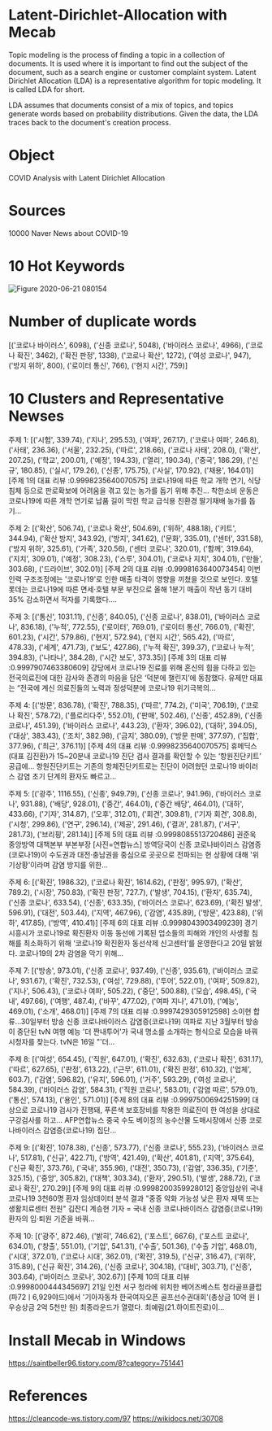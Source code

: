# Latent-Dirichlet-Allocation with Mecab
Topic modeling is the process of finding a topic in a collection of documents. It is used where it is important to find out the subject of the document, such as a search engine or customer complaint system. Latent Dirichlet Allocation (LDA) is a representative algorithm for topic modeling. It is called LDA for short.

LDA assumes that documents consist of a mix of topics, and topics generate words based on probability distributions. Given the data, the LDA traces back to the document's creation process.


# Object
COVID Analysis with Latent Dirichlet Allocation

# Sources
10000 Naver News about COVID-19

# 10 Hot Keywords
![Figure 2020-06-21 080154](https://user-images.githubusercontent.com/59387983/85222441-f4953500-b3f5-11ea-86dc-7b43bec0fd3d.png)

# Number of duplicate words
[('코로나 바이러스', 6098),
 ('신종 코로나', 5048),
 ('바이러스 코로나', 4966),
 ('코로나 확진', 3462),
 ('확진 판정', 1338),
 ('코로나 확산', 1272),
 ('여성 코로나', 947),
 ('방지 위하', 800),
 ('로이터 통신', 766),
 ('현지 시간', 759)]

# 10 Clusters and Representative Newses
주제 1: [('시험', 339.74), ('지나', 295.53), ('여파', 267.17), ('코로나 여파', 246.8), ('사태', 236.36), ('서울', 232.25), ('따르', 218.66), ('코로나 사태', 208.0), ('확산', 207.25), ('학교', 200.01), ('예정', 194.33), ('열리', 190.34), ('중국', 186.29), ('신규', 180.85), ('실시', 179.26), ('신종', 175.75), ('사실', 170.92), ('채용', 164.01)]
[주제 1의 대표 리뷰 :0.9998235640070575]
코로나19에 따른 학교 개학 연기, 식당 침체 등으로 판로확보에 어려움을 겪고 있는 농가를 돕기 위해 추진... 착한소비 운동은 코로나19에 따른 개학 연기로 납품 길이 막힌 학교 급식용 친환경 딸기재배 농가를 돕기...


주제 2: [('확산', 506.74), ('코로나 확산', 504.69), ('위하', 488.18), ('키트', 344.94), ('확산 방지', 343.92), ('방지', 341.62), ('문화', 335.01), ('센터', 331.58), ('방지 위하', 325.61), ('가족', 320.56), ('센터 코로나', 320.01), ('함께', 319.64), ('지치', 309.01), ('예정', 308.23), ('스루', 304.01), ('코로나 지치', 304.01), ('만들', 303.68), ('드라이브', 302.01)]
[주제 2의 대표 리뷰 :0.9998163640073454]
이번 인력 구조조정에는 '코로나19'로 인한 매출 타격이 영향을 끼쳤을 것으로 보인다. 호텔롯데는 코로나19에 따른 면세·호텔 부문 부진으로 올해 1분기 매출이 작년 동기 대비 35% 감소하면서 적자를 기록했다....


주제 3: [('통신', 1031.11), ('신종', 840.05), ('신종 코로나', 838.01), ('바이러스 코로나', 836.18), ('누적', 772.55), ('로이터', 769.01), ('로이터 통신', 766.01), ('확진', 601.23), ('시간', 579.86), ('현지', 572.94), ('현지 시간', 565.42), ('따르', 478.33), ('세계', 471.73), ('보도', 427.86), ('누적 확진', 399.37), ('코로나 누적', 394.83), ('나타나', 384.28), ('시간 보도', 373.35)]
[주제 3의 대표 리뷰 :0.9997907463380609]
강당에서 코로나19 진료를 위해 혼신의 힘을 다하고 있는 전국의료진에 대한 감사와 존경의 마음을 담은 ‘덕분에 챌린지’에 동참했다. 유제만 대표는 “전국에 계신 의료진들의 노력과 정성덕분에 코로나19 위기극복의...


주제 4: [('방문', 836.78), ('확진', 788.35), ('따르', 774.2), ('미국', 706.19), ('코로나 확진', 578.72), ('플로리다주', 552.01), ('판매', 502.46), ('신종', 452.89), ('신종 코로나', 451.39), ('바이러스 코로나', 443.23), ('환자', 396.02), ('대하', 394.05), ('대상', 383.43), ('조치', 382.98), ('금지', 380.09), ('방문 판매', 377.97), ('집합', 377.96), ('최근', 376.11)]
[주제 4의 대표 리뷰 :0.9998235640070575]
휴메딕스(대표 김진환)가 15~20분내 코로나19 진단 검사 결과를 확인할 수 있는 ‘항원진단키트’ 공급에... 항원진단키트는 기존의 항체진단키트로는 진단이 어려웠던 코로나19 바이러스 감염 초기 단계의 환자도 빠르고...


주제 5: [('광주', 1116.55), ('신종', 949.79), ('신종 코로나', 941.96), ('바이러스 코로나', 931.88), ('배당', 928.01), ('중간', 464.01), ('중간 배당', 464.01), ('대하', 433.66), ('기자', 314.87), ('오후', 312.01), ('회견', 309.81), ('기자 회견', 308.8), ('시청', 299.86), ('연구', 296.14), ('제공', 291.46), ('결과', 281.87), ('서구', 281.73), ('브리핑', 281.14)]
[주제 5의 대표 리뷰 :0.9998085513720486]
권준욱 중앙방역 대책본부 부본부장 [사진=연합뉴스] 방역당국이 신종 코로나바이러스 감염증(코로나19)이 수도권과 대전·충남권을 중심으로 곳곳으로 전파되는 현 상황에 대해 '위기상황'이라며 감염 방지를 위한...


주제 6: [('확진', 1986.32), ('코로나 확진', 1614.62), ('판정', 995.97), ('확산', 789.2), ('시장', 750.83), ('확진 판정', 727.7), ('발생', 704.15), ('환자', 635.74), ('신종 코로나', 633.54), ('신종', 633.35), ('바이러스 코로나', 623.69), ('확진 발생', 596.91), ('대전', 503.44), ('지역', 467.96), ('감염', 435.89), ('방문', 423.88), ('위하', 417.85), ('방역', 410.41)]
[주제 6의 대표 리뷰 :0.9998043903499239]
경기 시흥시가 코로나19로 확진환자 이동 동선에 기록된 업소들의 피해와 개인의 사생활 침해를 최소화하기 위해 ‘코로나19 확진환자 동선삭제 신고센터’를 운영한다고 20일 밝혔다. 코로나19의 2차 감염을 막기 위해...


주제 7: [('방송', 973.01), ('신종 코로나', 937.49), ('신종', 935.61), ('바이러스 코로나', 931.67), ('확진', 732.53), ('여성', 729.88), ('투어', 522.01), ('여파', 509.82), ('지나', 506.43), ('코로나 여파', 505.22), ('중단', 500.88), ('모습', 498.45), ('국내', 497.66), ('여행', 487.4), ('바꾸', 477.02), ('여파 지나', 471.01), ('예능', 469.01), ('소개', 468.01)]
[주제 7의 대표 리뷰 :0.9997429305912598]
소이현 합류…30일부터 방송 신종 코로나바이러스 감염증(코로나19) 여파로 지난 3월부터 방송이 중단된 tvN 여행 예능 '더 짠내투어'가 국내 명소를 소개하는 형식으로 모습을 바꿔 시청자를 찾는다. tvN은 16일 "'더...


주제 8: [('여성', 654.45), ('직원', 647.01), ('확진', 632.63), ('코로나 확진', 631.17), ('따르', 627.65), ('판정', 613.22), ('근무', 611.01), ('확진 판정', 610.32), ('업체', 603.7), ('감염', 596.82), ('유지', 596.01), ('거주', 593.29), ('여성 코로나', 584.39), ('바이러스 감염', 584.31), ('직원 코로나', 583.01), ('감염 따르', 579.01), ('통신', 574.13), ('용인', 571.01)]
[주제 8의 대표 리뷰 :0.9997500694251599]
대상으로 코로나19 검사가 진행돼, 푸른색 보호장비를 착용한 의료진이 한 여성을 상대로 구강검사를 하고... AFP연합뉴스 중국 수도 베이징의 농수산물 도매시장에서 신종 코로나바이러스 감염증(코로나19) 집단...


주제 9: [('확진', 1078.38), ('신종', 573.77), ('신종 코로나', 555.23), ('바이러스 코로나', 517.81), ('신규', 422.71), ('방역', 421.49), ('확산', 401.81), ('지역', 375.64), ('신규 확진', 373.76), ('국내', 355.96), ('대전', 350.73), ('감염', 336.35), ('기준', 325.15), ('중앙', 305.82), ('대책', 303.34), ('환자', 290.51), ('발생', 288.72), ('코로나 확진', 270.29)]
[주제 9의 대표 리뷰 :0.9998200359928012]
중앙임상위 국내 코로나19 3천60명 환자 임상데이터 분석 결과 "중증 악화 가능성 낮은 환자 재택 또는 생활치료센터 전원" 김잔디 계승현 기자 = 국내 신종 코로나바이러스 감염증(코로나19) 환자의 입·퇴원 기준을 바꿔...


주제 10: [('광주', 872.46), ('밝히', 746.62), ('포스트', 667.6), ('포스트 코로나', 634.01), ('창출', 551.01), ('기업', 541.31), ('수출', 501.36), ('수출 기업', 468.01), ('시대', 372.01), ('코로나 시대', 362.01), ('확진', 319.5), ('신규', 316.47), ('위하', 315.89), ('신규 확진', 314.26), ('신종 코로나', 304.18), ('대비', 303.71), ('신종', 303.64), ('바이러스 코로나', 302.67)]
[주제 10의 대표 리뷰 :0.9998000444345697]
21일 인천 서구 청라에 위치한 베어즈베스트 청라골프클럽(파72ㅣ6,929야드)에서 '기아자동차 한국여자오픈 골프선수권대회'(총상금 10억 원ㅣ우승상금 2억 5천만 원) 최종라운드가 열렸다. 최예림(21.하이트진로)이...


# Install Mecab in Windows
https://saintbeller96.tistory.com/8?category=751441

# References
https://cleancode-ws.tistory.com/97
https://wikidocs.net/30708
